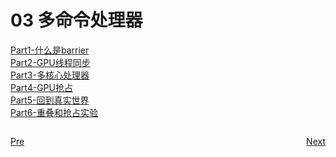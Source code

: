 # 03 多命令处理器

[Part1-什么是barrier](breaking_down_barriers_1.md)  
[Part2-GPU线程同步](breaking_down_barriers_2.md)  
[Part3-多核心处理器](breaking_down_barriers_3.md)  
[Part4-GPU抢占](breaking_down_barriers_4.md)  
[Part5-回到真实世界](breaking_down_barriers_5.md)  
[Part6-重叠和抢占实验](breaking_down_barriers_6.md)  

<p style="float: left"><a href="breaking_down_barriers_3.md">Pre</a></p>
<p style="float: right"><a href="breaking_down_barriers_4.md">Next</a></p>